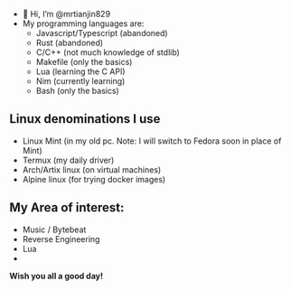 - 👋 Hi, I’m @mrtianjin829
- My programming languages are:
  - Javascript/Typescript (abandoned)
  - Rust (abandoned)
  - C/C++ (not much knowledge of stdlib)
  - Makefile (only the basics)
  - Lua (learning the C API)
  - Nim (currently learning)
  - Bash (only the basics)

## Linux denominations I use
- Linux Mint (in my old pc. Note: I will switch to Fedora soon in place of Mint)
- Termux (my daily driver)
- Arch/Artix linux (on virtual machines)
- Alpine linux (for trying docker images)

## My Area of interest:
- Music / Bytebeat
- Reverse Engineering
- Lua
- 
**Wish you all a good day!**

<!---
mrtianjin829/mrtianjin829 is a ✨ special ✨ repository because its `README.md` (this file) appears on your GitHub profile.
You can click the Preview link to take a look at your changes.
--->
